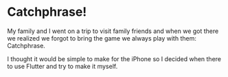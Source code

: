 # Catchphrase!

My family and I went on a trip to visit family friends and when we got there we realized we forgot to bring the game we always play with them: Catchphrase.

I thought it would be simple to make for the iPhone so I decided when there to use Flutter and try to make it myself.


